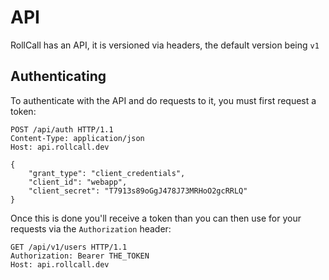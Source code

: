 # API

RollCall has an API, it is versioned via headers, the default version being `v1` 

## Authenticating

To authenticate with the API and do requests to it, you must first request a token:
    
    POST /api/auth HTTP/1.1
    Content-Type: application/json
    Host: api.rollcall.dev

    {
    	"grant_type": "client_credentials",
    	"client_id": "webapp",
    	"client_secret": "T7913s89oGgJ478J73MRHoO2gcRRLQ"
    }
Once this is done you'll receive a token than you can then use for your requests via the `Authorization` header:

    GET /api/v1/users HTTP/1.1
    Authorization: Bearer THE_TOKEN
    Host: api.rollcall.dev

